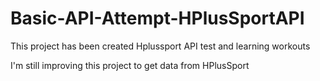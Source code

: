 # Basic-API-Attempt-HPlusSportAPI


This project has been created Hplussport API test and learning workouts


I'm still improving this project to get data from HPlusSport
